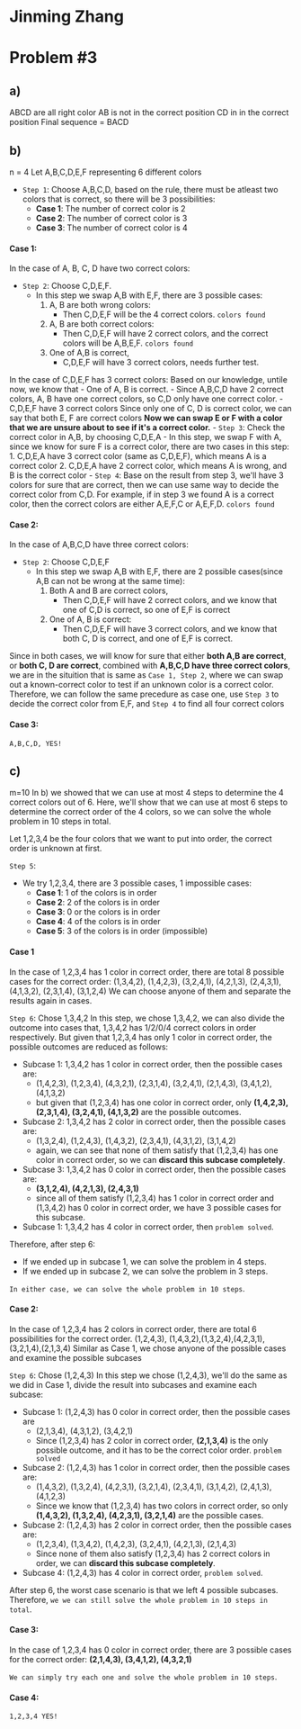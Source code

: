 # Jinming Zhang
# Problem #3
## a)
ABCD are all right color
AB is not in the correct position
CD in in the correct position
Final sequence = BACD

## b)
 n = 4
Let A,B,C,D,E,F representing 6 different colors
- `Step 1`:  Choose A,B,C,D, based on the rule, there must be atleast two colors that is correct, so there will be 3 possibilities:
	- **Case 1**: The number of correct color is 2
	- **Case 2**: The number of correct color is 3
	- **Case 3**: The number of correct color is 4

#### Case 1:
In the case of A, B, C, D have two correct colors:
- `Step 2`: Choose C,D,E,F.
	- In this step we swap A,B with E,F, there are 3 possible cases:
		1. A, B are both wrong colors:
			- Then C,D,E,F will be the 4 correct colors. `colors found`
		2. A, B are both correct colors:
			- Then C,D,E,F will have 2 correct colors, and the correct colors will be A,B,E,F. `colors found`
		3. One of A,B is correct,
			- C,D,E,F will have 3 correct colors, needs further test.

In the case of C,D,E,F has 3 correct colors:
	Based on our knowledge, untile now, we know that
		- One of A, B is correct.
		- Since A,B,C,D have 2 correct colors, A, B have one correct colors, so C,D only have one correct color.
		- C,D,E,F have 3 correct colors
	Since only one of C, D is correct color, we can say that both E, F are correct colors
	**Now we can swap E or F with a color that we are unsure about to see if it's a correct color.**
	- `Step 3`: Check the correct color in A,B, by choosing C,D,E,A
		- In this step, we swap F with A, since we know for sure F is a correct color, there are two cases in this step:
			1. C,D,E,A have 3 correct color (same as C,D,E,F), which means A is a correct color
			2. C,D,E,A have 2 correct color, which means A is wrong, and B is the correct color
	- `Step 4`: Base on the result from step 3, we'll have 3 colors for sure that are correct, then we can use same way to decide the correct color from C,D. For example, if in step 3 we found A is a correct color, then the correct colors are either A,E,F,C or A,E,F,D. `colors found`

#### Case 2:
In the case of A,B,C,D have three correct colors:
- `Step 2`: Choose C,D,E,F
	- In this step we swap A,B with E,F, there are 2 possible cases(since A,B can not be wrong at the same time):
		1. Both A and B are correct colors,
			- Then C,D,E,F will have 2 correct colors, and we know that one of C,D is correct, so one of E,F is correct
		2. One of A, B is correct:
			- Then C,D,E,F will have 3 correct colors, and we know that both C, D is correct, and one of E,F is correct.

Since in both cases, we will know for sure that either **both A,B are correct**, or **both C, D are correct**, combined with **A,B,C,D have three correct colors**, we are in the situition that is same as `Case 1, Step 2`, where we can swap out a known-correct color to test if an unknown color is a correct color.
Therefore, we can follow the same precedure as case one, use `Step 3` to decide the correct color from E,F, and `Step 4` to find all four correct colors

#### Case 3:
`A,B,C,D, YES!`


## c)
m=10
In b) we showed that we can use at most 4 steps to determine the 4 correct colors out of 6. Here, we'll show that we can use at most 6 steps to determine the correct order of the 4 colors, so we can solve the whole problem in 10 steps in total.

Let 1,2,3,4 be the four colors that we want to put into order, the correct order is unknown at first.

`Step 5`:
- We try 1,2,3,4, there are 3 possible cases, 1 impossible cases:
	- **Case 1**: 1 of the colors is in order
	- **Case 2**: 2 of the colors is in order
	- **Case 3**: 0 or the colors is in order
	- **Case 4**: 4 of the colors is in order
	- **Case 5**: 3 of the colors is in order (impossible)

#### Case 1
In the case of 1,2,3,4 has 1 color in correct order, there are total 8 possible cases for the correct order:
 (1,3,4,2),  (1,4,2,3),  (3,2,4,1),  (4,2,1,3),  (2,4,3,1),  (4,1,3,2),  (2,3,1,4),  (3,1,2,4)
We can choose anyone of them and separate the results again in cases.

 `Step 6`: Chose 1,3,4,2
 In this step, we chose 1,3,4,2, we can also divide the outcome into cases that, 1,3,4,2 has 1/2/0/4 correct colors in order respectively. But given that 1,2,3,4 has only 1 color in correct order, the possible outcomes are reduced as follows:
- Subcase 1: 1,3,4,2 has 1 color in correct order, then the possible cases are:
	- (1,4,2,3), (1,2,3,4), (4,3,2,1), (2,3,1,4), (3,2,4,1), (2,1,4,3), (3,4,1,2), (4,1,3,2)
	- but given that (1,2,3,4) has one color in correct order, only **(1,4,2,3), (2,3,1,4), (3,2,4,1), (4,1,3,2)** are the possible outcomes.
- Subcase 2: 1,3,4,2 has 2 color in correct order, then the possible cases are: 
	- (1,3,2,4), (1,2,4,3), (1,4,3,2), (2,3,4,1), (4,3,1,2), (3,1,4,2)
	- again, we can see that none of them satisfy that (1,2,3,4) has one color in correct order, so we can **discard this subcase completely**.
- Subcase 3: 1,3,4,2 has 0 color in correct order, then the possible cases are:
	- **(3,1,2,4), (4,2,1,3), (2,4,3,1)**
	- since all of them satisfy (1,2,3,4) has 1 color in correct order and (1,3,4,2) has 0 color in correct order, we have 3 possible cases for this subcase.
- Subcase 1: 1,3,4,2 has 4 color in correct order, then `problem solved`.

Therefore, after step 6:
- If we ended up in subcase 1,  we can solve the problem in 4 steps.
- If we ended up in subcase 2,  we can solve the problem in 3 steps.

`In either case, we can solve the whole problem in 10 steps`.
 
#### Case 2:
In the case of 1,2,3,4 has 2 colors in correct order, there are total 6 possibilities for the correct order. 
(1,2,4,3), (1,4,3,2),(1,3,2,4),(4,2,3,1),(3,2,1,4),(2,1,3,4)
Similar as Case 1, we chose anyone of the possible cases and examine the possible subcases

`Step 6`: Chose (1,2,4,3)
In this step we chose (1,2,4,3), we'll do the same as we did in Case 1, divide the result into subcases and examine each subcase:
- Subcase 1: (1,2,4,3) has 0 color in correct order, then the possible cases are
	- (2,1,3,4), (4,3,1,2), (3,4,2,1)
	- Since (1,2,3,4) has 2 color in correct order, **(2,1,3,4)** is the only possible outcome, and it has to be the correct color order. `problem solved`
- Subcase 2: (1,2,4,3) has 1 color in correct order, then the possible cases are:
	- (1,4,3,2), (1,3,2,4), (4,2,3,1), (3,2,1,4), (2,3,4,1), (3,1,4,2), (2,4,1,3), (4,1,2,3)
	- Since we know that (1,2,3,4) has two colors in correct order, so only **(1,4,3,2), (1,3,2,4), (4,2,3,1), (3,2,1,4)** are the possible cases.
- Subcase 2: (1,2,4,3) has 2 color in correct order, then the possible cases are:
	- (1,2,3,4), (1,3,4,2), (1,4,2,3), (3,2,4,1), (4,2,1,3), (2,1,4,3)
	- Since none of them also satisfy (1,2,3,4) has 2 correct colors in order, we can **discard this subcase completely**.
- Subcase 4: (1,2,4,3) has 4 color in correct order, `problem solved`.

After step 6, the worst case scenario is that we left 4  possible subcases. Therefore, `we we can still solve the whole problem in 10 steps in total`.

#### Case 3:
In the case of 1,2,3,4 has 0 color in correct order, there are 3 possible cases for the correct order:
**(2,1,4,3), (3,4,1,2), (4,3,2,1)**

`We can simply try each one and solve the whole problem in 10 steps`.
#### Case 4:
`1,2,3,4 YES!`
